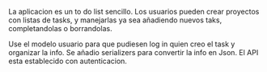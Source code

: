 La aplicacion es un to do list sencillo.
Los usuarios pueden crear proyectos con listas de tasks, y manejarlas ya sea añadiendo nuevos taks,
completandolas o borrandolas.

Use el modelo usuario para que pudiesen log in quien creo el task y organizar la info.
Se añadio serializers para convertir la info en Json. 
El API esta establecido con autenticacion.

